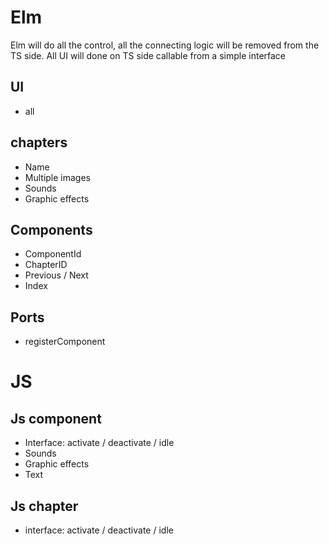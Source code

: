 # Elm

Elm will do all the control, all the connecting logic will be removed from the TS side.
All UI will done on TS side callable from a simple interface

## UI

-   all

## chapters

-   Name
-   Multiple images
-   Sounds
-   Graphic effects

## Components

-   ComponentId
-   ChapterID
-   Previous / Next
-   Index

## Ports

-   registerComponent

# JS

## Js component

-   Interface: activate / deactivate / idle
-   Sounds
-   Graphic effects
-   Text

## Js chapter

-   interface: activate / deactivate / idle
